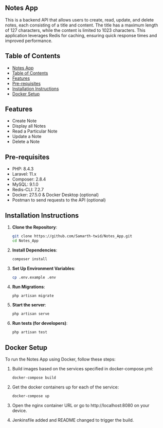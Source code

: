 ## Notes App

This is a backend API that allows users to create, read, update, and delete notes, each consisting of a title and content. The title has a maximum length of 127 characters, while the content is limited to 1023 characters. This application leverages Redis for caching, ensuring quick response times and improved performance.

## Table of Contents

-   [Notes App](#notes-app)
-   [Table of Contents](#table-of-contents)
-   [Features](#features)
-   [Pre-requisites](#pre-requisites)
-   [Installation Instructions](#installation-instructions)
-   [Docker Setup](#docker-setup)

## Features

-   Create Note
-   Display all Notes
-   Read a Particular Note
-   Update a Note
-   Delete a Note

## Pre-requisites

-   PHP: 8.4.3
-   Laravel: 11.x
-   Composer: 2.8.4
-   MySQL: 9.1.0
-   Redis-CLI: 7.2.7
-   Docker: 27.5.0 & Docker Desktop (optional)
-   Postman to send requests to the API (optional)

## Installation Instructions

1. **Clone the Repository**:

    ```bash
    git clone https://github.com/Samarth-twid/Notes_App.git
    cd Notes_App

    ```

2. **Install Dependencies**:

    ```bash
    composer install

    ```

3. **Set Up Environment Variables**:

    ```bash
    cp .env.example .env

    ```

4. **Run Migrations**:

    ```bash
    php artisan migrate

    ```

5. **Start the server**:

    ```bash
    php artisan serve

    ```

6. **Run tests (for developers)**:

    ```bash
    php artisan test

    ```

## Docker Setup

To run the Notes App using Docker, follow these steps:

1. Build images based on the services specified in docker-compose.yml:

    ```bash
    docker-compose build

    ```

2. Get the docker containers up for each of the service:

    ```bash
    docker-compose up

    ```

3. Open the nginx container URL or go to http://localhost:8080 on your device.

4. Jenkinsfile added and README changed to trigger the build.
